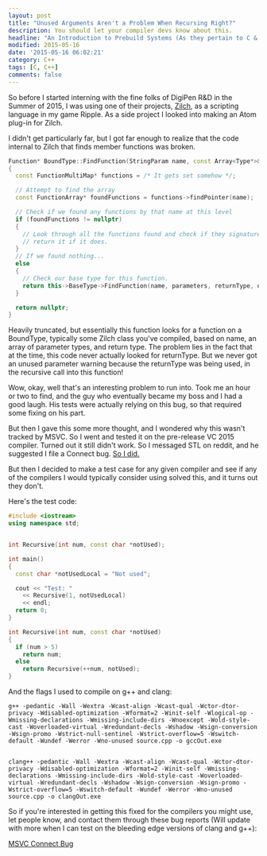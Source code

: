 ```yaml
---
layout: post
title: "Unused Arguments Aren't a Problem When Recursing Right?"
description: You should let your compiler devs know about this.
headline: "An Introduction to Prebuild Systems (As they pertain to C & C++)"
modified: 2015-05-16
date: '2015-05-16 06:02:21'
category: C++
tags: [C, C++]
comments: false
---
```


So before I started interning with the fine folks of DigiPen R&D in the Summer of 2015, I was using one of their projects, [Zilch](http://zilch.digipen.edu/home/), as a scripting language in my game Ripple. As a side project I looked into making an Atom plug-in for Zilch. 

I didn't get particularly far, but I got far enough to realize that the code internal to Zilch that finds member functions was broken. 

```c++
Function* BoundType::FindFunction(StringParam name, const Array<Type*>& parameters, Type* returnType) const
{
  const FunctionMultiMap* functions = /* It gets set somehow */;

  // Attempt to find the array
  const FunctionArray* foundFunctions = functions->findPointer(name);

  // Check if we found any functions by that name at this level
  if (foundFunctions != nullptr)
  {
    // Look through all the functions found and check if they signatures match.
    // return it if it does.
  }
  // If we found nothing...
  else
  {
    // Check our base type for this function.
    return this->BaseType->FindFunction(name, parameters, returnType, options);
  }

  return nullptr;
}
```

Heavily truncated, but essentially this function looks for a function on a BoundType, typically some Zilch class you've compiled, based on name, an array of parameter types, and return type. The problem lies in the fact that at the time, this code never actually looked for returnType. But we never got an unused parameter warning because the returnType was being used, in the recursive call into this function!

Wow, okay, well that's an interesting problem to run into. Took me an hour or two to find, and the guy who eventually became my boss and I had a good laugh. His tests were actually relying on this bug, so that required some fixing on his part.

But then I gave this some more thought, and I wondered why this wasn't tracked by MSVC. So I went and tested it on the pre-release VC 2015 compiler. Turned out it still didn't work. So I messaged STL on reddit, and he suggested I file a Connect bug. [So I did.](https://connect.microsoft.com/VisualStudio/feedback/details/1189216)

But then I decided to make a test case for any given compiler and see if any of the compilers I would typically consider using solved this, and it turns out they don't.

Here's the test code: 

```c++
#include <iostream>
using namespace std;


int Recursive(int num, const char *notUsed);

int main()
{
  const char *notUsedLocal = "Not used";

  cout << "Test: "
    << Recursive(1, notUsedLocal)
    << endl;
  return 0;
}

int Recursive(int num, const char *notUsed) 
{
  if (num > 5)
    return num;
  else
    return Recursive(++num, notUsed);
}
```

And the flags I used to compile on g++ and clang:


```
g++ -pedantic -Wall -Wextra -Wcast-align -Wcast-qual -Wctor-dtor-privacy -Wdisabled-optimization -Wformat=2 -Winit-self -Wlogical-op -Wmissing-declarations -Wmissing-include-dirs -Wnoexcept -Wold-style-cast -Woverloaded-virtual -Wredundant-decls -Wshadow -Wsign-conversion -Wsign-promo -Wstrict-null-sentinel -Wstrict-overflow=5 -Wswitch-default -Wundef -Werror -Wno-unused source.cpp -o gccOut.exe


clang++ -pedantic -Wall -Wextra -Wcast-align -Wcast-qual -Wctor-dtor-privacy -Wdisabled-optimization -Wformat=2 -Winit-self -Wmissing-declarations -Wmissing-include-dirs -Wold-style-cast -Woverloaded-virtual -Wredundant-decls -Wshadow -Wsign-conversion -Wsign-promo -Wstrict-overflow=5 -Wswitch-default -Wundef -Werror -Wno-unused source.cpp -o clangOut.exe
```

So if you're interested in getting this fixed for the compilers you might use, let people know, and contact them through these bug reports (Will update with more when I can test on the bleeding edge versions of clang and g++):

[MSVC Connect Bug](https://connect.microsoft.com/VisualStudio/feedback/details/1189216)